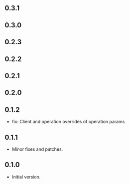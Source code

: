 ## 0.3.1

## 0.3.0

## 0.2.3

## 0.2.2

## 0.2.1

## 0.2.0

## 0.1.2

- fix: Client and operation overrides of operation params

## 0.1.1

- Minor fixes and patches.

## 0.1.0

- Initial version.
